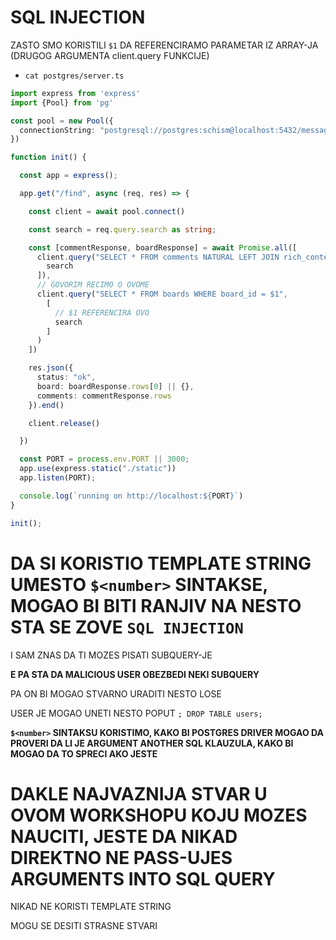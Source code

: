 # SQL INJECTION

ZASTO SMO KORISTILI `$1` DA REFERENCIRAMO PARAMETAR IZ ARRAY-JA (DRUGOG ARGUMENTA client.query FUNKCIJE)

- `cat postgres/server.ts`

```ts
import express from 'express'
import {Pool} from 'pg'

const pool = new Pool({
  connectionString: "postgresql://postgres:schism@localhost:5432/message_boards"
})

function init() {

  const app = express();

  app.get("/find", async (req, res) => {

    const client = await pool.connect()

    const search = req.query.search as string;

    const [commentResponse, boardResponse] = await Promise.all([
      client.query("SELECT * FROM comments NATURAL LEFT JOIN rich_content WHERE board_id=$1", [
        search
      ]),
      // GOVORIM RECIMO O OVOME
      client.query("SELECT * FROM boards WHERE board_id = $1", 
        [
          // $1 REFERENCIRA OVO
          search
        ]
      )
    ])

    res.json({
      status: "ok",
      board: boardResponse.rows[0] || {},
      comments: commentResponse.rows
    }).end()

    client.release()

  })

  const PORT = process.env.PORT || 3000;
  app.use(express.static("./static"))
  app.listen(PORT);

  console.log(`running on http://localhost:${PORT}`)
}

init();
```

# DA SI KORISTIO TEMPLATE STRING UMESTO `$<number>` SINTAKSE, MOGAO BI BITI RANJIV NA NESTO STA SE ZOVE `SQL INJECTION`

I SAM ZNAS DA TI MOZES PISATI SUBQUERY-JE

**E PA STA DA MALICIOUS USER OBEZBEDI NEKI SUBQUERY**

PA ON BI MOGAO STVARNO URADITI NESTO LOSE

USER JE MOGAO UNETI NESTO POPUT `; DROP TABLE users;`

**`$<number>` SINTAKSU KORISTIMO, KAKO BI POSTGRES DRIVER MOGAO DA PROVERI DA LI JE ARGUMENT ANOTHER SQL KLAUZULA, KAKO BI MOGAO DA TO SPRECI AKO JESTE**

# DAKLE NAJVAZNIJA STVAR U OVOM WORKSHOPU KOJU MOZES NAUCITI, JESTE DA NIKAD DIREKTNO NE PASS-UJES ARGUMENTS INTO SQL QUERY

NIKAD NE KORISTI TEMPLATE STRING

MOGU SE DESITI STRASNE STVARI

